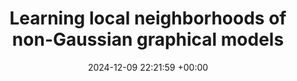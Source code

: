 ---
layout: post
title:  "Learning local neighborhoods of non-Gaussian graphical models"
date:   2024-12-09 22:21:59 +00:00
image: images/NG_graphical_model10.png #TODO Change!
categories: research
# author: "Sarah Liaw"
authors: "<strong>Sarah Liaw</strong>, Rebecca Morrison, Youssef Marzouk, Ricardo Baptista"
venue: "AAAI'25"
arxiv: https://arxiv.org/abs/2503.13899
code: https://github.com/sarahliaw/lsing_sw
# website: https://leonidk.github.io/fmb-plus
---
